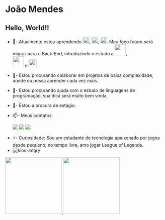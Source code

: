 # João Mendes
## Hello, World!!


- 🌱- Atualmente estou aprendendo
            <img src="https://cdn.jsdelivr.net/gh/devicons/devicon@latest/icons/javascript/javascript-original.svg" width="20" height="20"/>, 
            <img src="https://cdn.jsdelivr.net/gh/devicons/devicon@latest/icons/html5/html5-original.svg" width="20" height="20" />,
            <img src="https://cdn.jsdelivr.net/gh/devicons/devicon@latest/icons/css3/css3-original.svg" width="20" height="20" />. Meu foco futuro será migrar para o Back-End, introduzindo o estudo a 
            <img src="https://cdn.jsdelivr.net/gh/devicons/devicon@latest/icons/java/java-original-wordmark.svg" width="35" height="35" />,  
            <img src="https://cdn.jsdelivr.net/gh/devicons/devicon@latest/icons/php/php-original.svg"  width="35" height="35" /> e 
            <img src="https://cdn.jsdelivr.net/gh/devicons/devicon@latest/icons/python/python-original.svg" width="25" height="25" />
          
          
          
- 👯- Estou procurando colaborar em projetos de baixa complexidade, aonde eu possa aprender cada vez mais.
- 🤔- Estou procurando ajuda com o estudo de linguagens de programação, sua dica será muito bem vinda.
-  💼- Estou a procura de estágio.

- 📫- Meus contatos: <div>
<a href="https://www.instagram.com/jvitormz/" target="_blank"><img loading="lazy" src="https://img.shields.io/badge/-Instagram-%23E4405F?style=for-the-badge&logo=instagram&logoColor=white" target="_blank"></a>
<a href = "joaomendes1404@hotmail.com"><img loading="lazy" src="https://img.shields.io/badge/Gmail-D14836?style=for-the-badge&logo=gmail&logoColor=white"></a>
<a href="https://www.linkedin.com/in/jo%C3%A3o-mendes-049393226/" target="_blank"><img loading="lazy" src="https://img.shields.io/badge/-LinkedIn-%230077B5?style=for-the-badge&logo=linkedin&logoColor=white" target="_blank"></a>   
</div>



- ⚡- Curiosidade: Sou um estudante de tecnologia apaixonado por jogos desde pequeno; no tempo livre, amo jogar League of Legends.
- ![kios-angry](https://github.com/JvMendez/joaovmendes/assets/160972635/41c85fd4-0fd6-4057-86cb-32ad51d71fd5)




<div>
<a href="https://github.com/JvMendez">
<img loading="lazy" height="180em" src="https://github-readme-stats.vercel.app/api/top-langs/?username=JvMendez&layout=compact&langs_count=7&theme=dracula"/>
<img loading="lazy" height="180em" src="https://github-readme-stats.vercel.app/api?username=JvMendez&show_icons=true&theme=dracula&include_all_commits=true&count_private=true"/>
</div>

